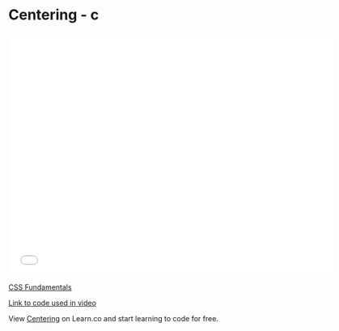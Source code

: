 # Centering - c

<iframe width="640" height="480" src="//www.youtube.com/embed/3Vl3s8OBi20?rel=0&modestbranding=1" frameborder="0" allowfullscreen></iframe><p><a href="https://www.youtube.com/watch?v=3Vl3s8OBi20">CSS Fundamentals</a></p>

[Link to code used in video][link]

<p data-visibility='hidden'>View <a href='https://learn.co/lessons/centering' title='Centering'>Centering</a> on Learn.co and start learning to code for free.</p>

[link]: https://jsfiddle.net/flatiron_school/VGue9
